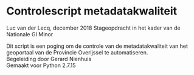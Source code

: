 # Controlescript metadatakwaliteit
Luc van der Lecq, december 2018
Stageopdracht in het kader van de Nationale GI Minor

Dit script is een poging om de controle van de metadatakwaliteit van het geoportaal van de Provincie Overijssel te automatiseren.  
Begeleiding door Gerard Nienhuis  
Gemaakt voor Python 2.7.15
